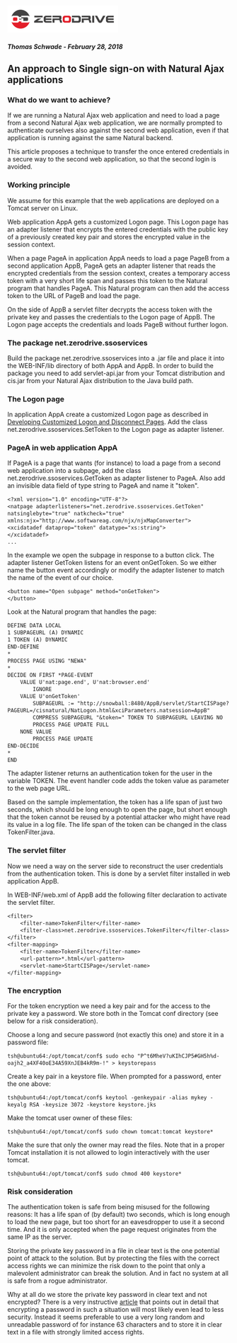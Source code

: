 ![](logo_s.png)

##### Thomas Schwade - February 28, 2018

## An approach to Single sign-on with Natural Ajax applications

### What do we want to achieve?

If we are running a Natural Ajax web application and need to load a page from a second Natural Ajax web application, we are normally prompted to authenticate ourselves also against the second web application, even if that application is running against the same Natural backend. 

This article proposes a technique to transfer the once entered credentials in a secure way to the second web application, so that the second login is avoided.

### Working principle 

We assume for this example that the web applications are deployed on a Tomcat server on Linux.

Web application AppA gets a customized Logon page. This Logon page has an adapter listener that encrypts the entered credentials with the public key of a previously created key pair and stores the encrypted value in the session context.

When a page PageA in application AppA needs to load a page PageB from a second application AppB, PageA gets an adapter listener that reads the encrypted credentials from the session context, creates a temporary access token with a very short life span and passes this token to the Natural program that handles PageA. This Natural program can then add the access token to the URL of PageB and load the page.

On the side of AppB a servlet filter decrypts the access token with the private key and passes the credentials to the Logon page of AppB. The Logon page accepts the credentials and loads PageB without further logon. 

### The package net.zerodrive.ssoservices

Build the package net.zerodrive.ssoservices into a .jar file and place it into the WEB-INF/lib directory of both AppA and AppB. In order to build the package you need to add servlet-api.jar from your Tomcat distribution and cis.jar from your Natural Ajax distribution to the Java build path.

### The Logon page

In application AppA create a customized Logon page as described in [Developing Customized Logon and Disconnect Pages](https://documentation.softwareag.com/naturalONE/natONE841/core/njx/njx-customlogon.htm#njx-customlogon). Add the class net.zerodrive.ssoservices.SetToken to the Logon page as adapter listener. 

### PageA in web application AppA

If PageA is a page that wants (for instance) to load a page from a second web application into a subpage, add the class net.zerodrive.ssoservices.GetToken as adapter listener to PageA. Also add an invisible data field of type string to PageA and name it "token".

	<?xml version="1.0" encoding="UTF-8"?>
	<natpage adapterlisteners="net.zerodrive.ssoservices.GetToken" natsinglebyte="true" natkcheck="true" xmlns:njx="http://www.softwareag.com/njx/njxMapConverter">
    <xcidatadef dataprop="token" datatype="xs:string">
    </xcidatadef>
	...

In the example we open the subpage in response to a button click. The adapter listener GetToken listens for an event onGetToken. So we either name the button event accordingly or modify the adapter listener to match the name of the event of our choice. 

    <button name="Open subpage" method="onGetToken">
    </button>

Look at the Natural program that handles the page:

	DEFINE DATA LOCAL
	1 SUBPAGEURL (A) DYNAMIC
	1 TOKEN (A) DYNAMIC
	END-DEFINE
	*
	PROCESS PAGE USING "NEWA"
	*
	DECIDE ON FIRST *PAGE-EVENT
  		VALUE U'nat:page.end', U'nat:browser.end'
    		IGNORE
  		VALUE U'onGetToken'
			SUBPAGEURL := "http://snowball:8480/AppB/servlet/StartCISPage?PAGEURL=/cisnatural/NatLogon.html&xciParameters.natsession=AppB"
		    COMPRESS SUBPAGEURL "&token=" TOKEN TO SUBPAGEURL LEAVING NO 
		    PROCESS PAGE UPDATE FULL
  		NONE VALUE
    		PROCESS PAGE UPDATE
	END-DECIDE
	*
	END

The adapter listener returns an authentication token for the user in the variable TOKEN. The event handler code adds the token value as parameter to the web page URL.

Based on the sample implementation, the token has a life span of just two seconds, which should be long enough to open the page, but short enough that the token cannot be reused by a potential attacker who might have read its value in a log file. The life span of the token can be changed in the class TokenFilter.java.

### The servlet filter

Now we need a way on the server side to reconstruct the user credentials from the authentication token. This is done by a servlet filter installed in web application AppB.

In WEB-INF/web.xml of AppB add the following filter declaration to activate the servlet filter.

    <filter>
        <filter-name>TokenFilter</filter-name>
        <filter-class>net.zerodrive.ssoservices.TokenFilter</filter-class>
    </filter>
	<filter-mapping> 
		<filter-name>TokenFilter</filter-name> 
	    <url-pattern>*.html</url-pattern>
	    <servlet-name>StartCISPage</servlet-name>
	</filter-mapping> 

### The encryption

For the token encryption we need a key pair and for the access to the private key a password. We store both in the Tomcat conf directory (see below for a risk consideration).

Choose a long and secure password (not exactly this one) and store it in a password file:  

	tsh@ubuntu64:/opt/tomcat/conf$ sudo echo "P^t6MheV?uKIhCJP5#GH5h%d-oajh2_a4XF40oE34A59XnJEB4kR9m-!" > keystorepass

Create a key pair in a keystore file. When prompted for a password, enter the one above:  

	tsh@ubuntu64:/opt/tomcat/conf$ keytool -genkeypair -alias mykey -keyalg RSA -keysize 3072 -keystore keystore.jks

Make the tomcat user owner of these files:

	tsh@ubuntu64:/opt/tomcat/conf$ sudo chown tomcat:tomcat keystore*

Make the sure that only the owner may read the files. Note that in a proper Tomcat installation it is not allowed to login interactively with the user tomcat.

	tsh@ubuntu64:/opt/tomcat/conf$ sudo chmod 400 keystore*

### Risk consideration

The authentication token is safe from being misused for the following reasons: It has a life span of (by default) two seconds, which is long enough to load the new page, but too short for an eavesdropper to use it a second time. And it is only accepted when the page request originates from the same IP as the server.

Storing the private key password in a file in clear text is the one potential point of attack to the solution. But by protecting the files with the correct access rights we can minimize the risk down to the point that only a malevolent administrator can break the solution. And in fact no system at all is safe from a rogue administrator.

Why at all do we store the private key password in clear text and not encrypted? There is a very instructive [article](https://t-rob.net/2011/10/24/encrypting-passwords-in-config-files-secure-or-not/) that points out in detail that encrypting a password in such a situation will most likely even lead to less security. Instead it seems preferable to use a very long random and unreadable password of for instance 63 characters and to store it in clear text in a file with strongly limited access rights.










